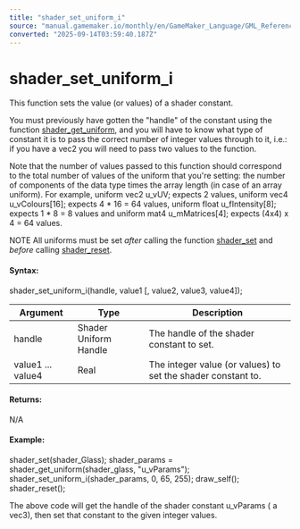 ```yaml
---
title: "shader_set_uniform_i"
source: "manual.gamemaker.io/monthly/en/GameMaker_Language/GML_Reference/Asset_Management/Shaders/shader_set_uniform_i.htm"
converted: "2025-09-14T03:59:40.187Z"
---
```


# shader\_set\_uniform\_i

This function sets the value (or values) of a shader constant.

You must previously have gotten the "handle" of the constant using the function [shader\_get\_uniform](shader_get_uniform.md), and you will have to know what type of constant it is to pass the correct number of integer values through to it, i.e.: if you have a vec2 you will need to pass two values to the function.

Note that the number of values passed to this function should correspond to the total number of values of the uniform that you're setting: the number of components of the data type times the array length (in case of an array uniform). For example, uniform vec2 u\_vUV; expects 2 values, uniform vec4 u\_vColours\[16\]; expects 4 \* 16 = 64 values, uniform float u\_fIntensity\[8\]; expects 1 \* 8 = 8 values and uniform mat4 u\_mMatrices\[4\]; expects (4x4) x 4 = 64 values.

NOTE All uniforms must be set _after_ calling the function [shader\_set](shader_set.md) and _before_ calling [shader\_reset](shader_reset.md).

#### Syntax:

shader\_set\_uniform\_i(handle, value1 \[, value2, value3, value4\]);

| Argument | Type | Description |
| --- | --- | --- |
| handle | Shader Uniform Handle | The handle of the shader constant to set. |
| value1 ... value4 | Real | The integer value (or values) to set the shader constant to. |

#### Returns:

N/A

#### Example:

shader\_set(shader\_Glass);
shader\_params = shader\_get\_uniform(shader\_glass, "u\_vParams");
shader\_set\_uniform\_i(shader\_params, 0, 65, 255);
draw\_self();
shader\_reset();

The above code will get the handle of the shader constant u\_vParams ( a vec3), then set that constant to the given integer values.